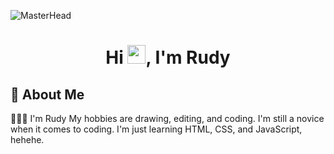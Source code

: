 ![MasterHead](https://user-images.githubusercontent.com/74038190/225813708-98b745f2-7d22-48cf-9150-083f1b00d6c9.gif)

<h1 align="center">Hi <img src="https://media.giphy.com/media/hvRJCLFzcasrR4ia7z/giphy.gif" width="29px" height="30px" />, I'm Rudy</h1>

## 🚀 About Me

🤷🏻‍♂️ I'm Rudy My hobbies are drawing, editing, and coding. I'm still a novice when it comes to coding. I'm just learning HTML, CSS, and JavaScript, hehehe. 

<a href="https://github.com/rudytglk"><img src="https://komarev.com/ghpvc/?username=truethari&style=flat-square&color=red" alt=""/></a>
